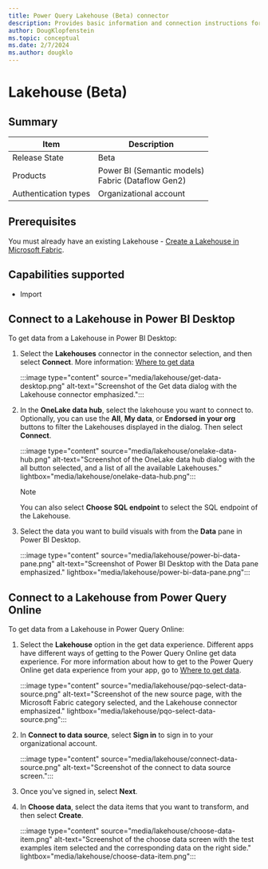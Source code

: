 ```yaml
---
title: Power Query Lakehouse (Beta) connector
description: Provides basic information and connection instructions for connecting to a Lakehouse.
author: DougKlopfenstein
ms.topic: conceptual
ms.date: 2/7/2024
ms.author: dougklo
---
```


# Lakehouse (Beta)

## Summary

| Item | Description |
| ---- | ----------- |
| Release State | Beta |
| Products | Power BI (Semantic models)<br/>Fabric (Dataflow Gen2)|
| Authentication types | Organizational account |

## Prerequisites

You must already have an existing Lakehouse - [Create a Lakehouse in Microsoft Fabric](/fabric/data-engineering/create-lakehouse).

## Capabilities supported

* Import

## Connect to a Lakehouse in Power BI Desktop

To get data from a Lakehouse in Power BI Desktop:

1. Select the **Lakehouses** connector in the connector selection, and then select **Connect**. More information: [Where to get data](../where-to-get-data.md)

   :::image type="content" source="media/lakehouse/get-data-desktop.png" alt-text="Screenshot of the Get data dialog with the Lakehouse connector emphasized.":::

2. In the **OneLake data hub**, select the lakehouse you want to connect to. Optionally, you can use the **All**, **My data**, or **Endorsed in your org** buttons to filter the Lakehouses displayed in the dialog. Then select **Connect**.

   :::image type="content" source="media/lakehouse/onelake-data-hub.png" alt-text="Screenshot of the OneLake data hub dialog with the all button selected, and a list of all the available Lakehouses." lightbox="media/lakehouse/onelake-data-hub.png":::

   > [!NOTE]
   > You can also select **Choose SQL endpoint** to select the SQL endpoint of the Lakehouse.

3. Select the data you want to build visuals with from the **Data** pane in Power BI Desktop.

   :::image type="content" source="media/lakehouse/power-bi-data-pane.png" alt-text="Screenshot of Power BI Desktop with the Data pane emphasized." lightbox="media/lakehouse/power-bi-data-pane.png":::

## Connect to a Lakehouse from Power Query Online

To get data from a Lakehouse in Power Query Online:

1. Select the **Lakehouse** option in the get data experience. Different apps have different ways of getting to the Power Query Online get data experience. For more information about how to get to the Power Query Online get data experience from your app, go to [Where to get data](../where-to-get-data.md).

   :::image type="content" source="media/lakehouse/pqo-select-data-source.png" alt-text="Screenshot of the new source page, with the Microsoft Fabric category selected, and the Lakehouse connector emphasized." lightbox="media/lakehouse/pqo-select-data-source.png":::

2. In **Connect to data source**, select **Sign in** to sign in to your organizational account.

   :::image type="content" source="media/lakehouse/connect-data-source.png" alt-text="Screenshot of the connect to data source screen.":::

3. Once you've signed in, select **Next**.

4. In **Choose data**, select the data items that you want to transform, and then select **Create**.

   :::image type="content" source="media/lakehouse/choose-data-item.png" alt-text="Screenshot of the choose data screen with the test examples item selected and the corresponding data on the right side." lightbox="media/lakehouse/choose-data-item.png":::
